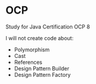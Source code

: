 # OCP
Study for Java Certification OCP 8

I will not create code about:
 * Polymorphism
 * Cast
 * References
 * Design Pattern Builder
 * Design Pattern Factory


